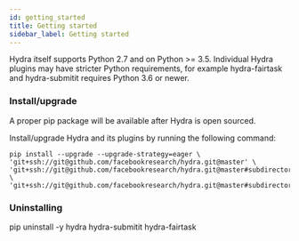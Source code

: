 ```yaml
---
id: getting_started
title: Getting started
sidebar_label: Getting started
---
```

Hydra itself supports Python 2.7 and on Python >= 3.5.
Individual Hydra plugins may have stricter Python requirements, for example
hydra-fairtask and hydra-submitit requires Python 3.6 or newer.

### Install/upgrade
A proper pip package will be available after Hydra is open sourced.

Install/upgrade Hydra and its plugins by running the following command:
```
pip install --upgrade --upgrade-strategy=eager \
'git+ssh://git@github.com/facebookresearch/hydra.git@master' \
'git+ssh://git@github.com/facebookresearch/hydra.git@master#subdirectory=plugins/fairtask' \
'git+ssh://git@github.com/facebookresearch/hydra.git@master#subdirectory=plugins/submitit' 
```

### Uninstalling
pip uninstall -y hydra hydra-submitit hydra-fairtask


